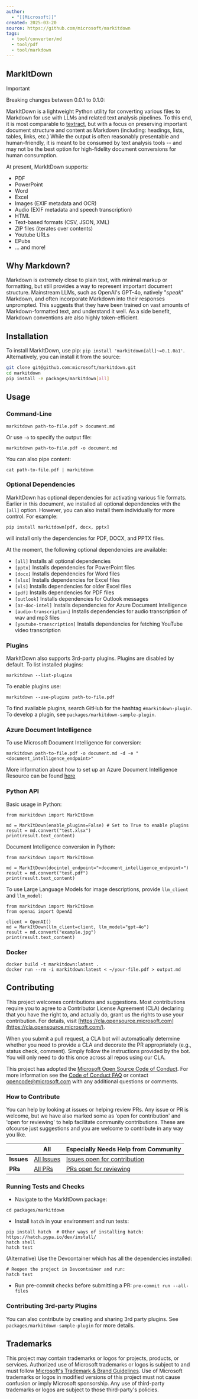 ```yaml
---
author:
  - "[[Microsoft]]"
created: 2025-03-20
source: https://github.com/microsoft/markitdown
tags:
  - tool/converter/md
  - tool/pdf
  - tool/markdown
---
```

## MarkItDown

> [!IMPORTANT]
> Breaking changes between 0.0.1 to 0.1.0:

MarkItDown is a lightweight Python utility for converting various files to Markdown for use with LLMs and related text analysis pipelines. To this end, it is most comparable to [textract](https://github.com/deanmalmgren/textract), but with a focus on preserving important document structure and content as Markdown (including: headings, lists, tables, links, etc.) While the output is often reasonably presentable and human-friendly, it is meant to be consumed by text analysis tools -- and may not be the best option for high-fidelity document conversions for human consumption.

At present, MarkItDown supports:

- PDF
- PowerPoint
- Word
- Excel
- Images (EXIF metadata and OCR)
- Audio (EXIF metadata and speech transcription)
- HTML
- Text-based formats (CSV, JSON, XML)
- ZIP files (iterates over contents)
- Youtube URLs
- EPubs
- ... and more!

## Why Markdown?

Markdown is extremely close to plain text, with minimal markup or formatting, but still provides a way to represent important document structure. Mainstream LLMs, such as OpenAI's GPT-4o, natively "*speak*" Markdown, and often incorporate Markdown into their responses unprompted. This suggests that they have been trained on vast amounts of Markdown-formatted text, and understand it well. As a side benefit, Markdown conventions are also highly token-efficient.

## Installation

To install MarkItDown, use pip: `pip install 'markitdown[all]~=0.1.0a1'`. Alternatively, you can install it from the source:

```sh
git clone git@github.com:microsoft/markitdown.git
cd markitdown
pip install -e packages/markitdown[all]
```

## Usage

### Command-Line

```
markitdown path-to-file.pdf > document.md
```

Or use `-o` to specify the output file:

```
markitdown path-to-file.pdf -o document.md
```

You can also pipe content:

```
cat path-to-file.pdf | markitdown
```

### Optional Dependencies

MarkItDown has optional dependencies for activating various file formats. Earlier in this document, we installed all optional dependencies with the `[all]` option. However, you can also install them individually for more control. For example:

```
pip install markitdown[pdf, docx, pptx]
```

will install only the dependencies for PDF, DOCX, and PPTX files.

At the moment, the following optional dependencies are available:

- `[all]` Installs all optional dependencies
- `[pptx]` Installs dependencies for PowerPoint files
- `[docx]` Installs dependencies for Word files
- `[xlsx]` Installs dependencies for Excel files
- `[xls]` Installs dependencies for older Excel files
- `[pdf]` Installs dependencies for PDF files
- `[outlook]` Installs dependencies for Outlook messages
- `[az-doc-intel]` Installs dependencies for Azure Document Intelligence
- `[audio-transcription]` Installs dependencies for audio transcription of wav and mp3 files
- `[youtube-transcription]` Installs dependencies for fetching YouTube video transcription

### Plugins

MarkItDown also supports 3rd-party plugins. Plugins are disabled by default. To list installed plugins:

```
markitdown --list-plugins
```

To enable plugins use:

```
markitdown --use-plugins path-to-file.pdf
```

To find available plugins, search GitHub for the hashtag `#markitdown-plugin`. To develop a plugin, see `packages/markitdown-sample-plugin`.

### Azure Document Intelligence

To use Microsoft Document Intelligence for conversion:

```
markitdown path-to-file.pdf -o document.md -d -e "<document_intelligence_endpoint>"
```

More information about how to set up an Azure Document Intelligence Resource can be found [here](https://learn.microsoft.com/en-us/azure/ai-services/document-intelligence/how-to-guides/create-document-intelligence-resource?view=doc-intel-4.0.0)

### Python API

Basic usage in Python:

```
from markitdown import MarkItDown

md = MarkItDown(enable_plugins=False) # Set to True to enable plugins
result = md.convert("test.xlsx")
print(result.text_content)
```

Document Intelligence conversion in Python:

```
from markitdown import MarkItDown

md = MarkItDown(docintel_endpoint="<document_intelligence_endpoint>")
result = md.convert("test.pdf")
print(result.text_content)
```

To use Large Language Models for image descriptions, provide `llm_client` and `llm_model`:

```
from markitdown import MarkItDown
from openai import OpenAI

client = OpenAI()
md = MarkItDown(llm_client=client, llm_model="gpt-4o")
result = md.convert("example.jpg")
print(result.text_content)
```

### Docker

```
docker build -t markitdown:latest .
docker run --rm -i markitdown:latest < ~/your-file.pdf > output.md
```

## Contributing

This project welcomes contributions and suggestions. Most contributions require you to agree to a Contributor License Agreement (CLA) declaring that you have the right to, and actually do, grant us the rights to use your contribution. For details, visit [https://cla.opensource.microsoft.com](https://cla.opensource.microsoft.com/).

When you submit a pull request, a CLA bot will automatically determine whether you need to provide a CLA and decorate the PR appropriately (e.g., status check, comment). Simply follow the instructions provided by the bot. You will only need to do this once across all repos using our CLA.

This project has adopted the [Microsoft Open Source Code of Conduct](https://opensource.microsoft.com/codeofconduct/). For more information see the [Code of Conduct FAQ](https://opensource.microsoft.com/codeofconduct/faq/) or contact [opencode@microsoft.com](https://github.com/microsoft/) with any additional questions or comments.

### How to Contribute

You can help by looking at issues or helping review PRs. Any issue or PR is welcome, but we have also marked some as 'open for contribution' and 'open for reviewing' to help facilitate community contributions. These are ofcourse just suggestions and you are welcome to contribute in any way you like.

|  | All | Especially Needs Help from Community |
| --- | --- | --- |
| **Issues** | [All Issues](https://github.com/microsoft/markitdown/issues) | [Issues open for contribution](https://github.com/microsoft/markitdown/issues?q=is%3Aissue+is%3Aopen+label%3A%22open+for+contribution%22) |
| **PRs** | [All PRs](https://github.com/microsoft/markitdown/pulls) | [PRs open for reviewing](https://github.com/microsoft/markitdown/pulls?q=is%3Apr+is%3Aopen+label%3A%22open+for+reviewing%22) |

### Running Tests and Checks

- Navigate to the MarkItDown package:

```
cd packages/markitdown
```
- Install `hatch` in your environment and run tests:

```
pip install hatch  # Other ways of installing hatch: https://hatch.pypa.io/dev/install/
hatch shell
hatch test
```

(Alternative) Use the Devcontainer which has all the dependencies installed:

```
# Reopen the project in Devcontainer and run:
hatch test
```
- Run pre-commit checks before submitting a PR: `pre-commit run --all-files`

### Contributing 3rd-party Plugins

You can also contribute by creating and sharing 3rd party plugins. See `packages/markitdown-sample-plugin` for more details.

## Trademarks

This project may contain trademarks or logos for projects, products, or services. Authorized use of Microsoft trademarks or logos is subject to and must follow [Microsoft's Trademark & Brand Guidelines](https://www.microsoft.com/en-us/legal/intellectualproperty/trademarks/usage/general). Use of Microsoft trademarks or logos in modified versions of this project must not cause confusion or imply Microsoft sponsorship. Any use of third-party trademarks or logos are subject to those third-party's policies.